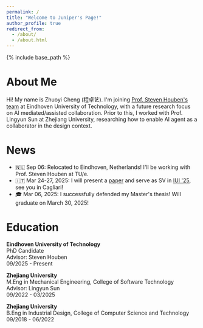 ```yaml
---
permalink: /
title: "Welcome to Juniper's Page!"
author_profile: true
redirect_from:
  - /about/
  - /about.html
---
```


{% include base_path %}

# About Me

Hi! My name is Zhuoyi Cheng (程卓艺). I'm joining [Prof. Steven Houben's team](https://stevenhouben.be) at Eindhoven University of Technology, with a future research focus on AI mediated/assisted collaboration. Prior to this, I worked with Prof. Lingyun Sun at Zhejiang University, researching how to enable AI agent as a collaborator in the design context.

# News
- 🇳🇱 Sep 06: Relocated to Eindhoven, Netherlands! I'll be working with Prof. Steven Houben at TU/e.
- 🇮🇹 Mar 24-27, 2025: I will present a [paper](https://doi.org/10.1145/3708359.3712162) and serve as SV in [IUI '25](https://iui.acm.org/2025/), see you in Cagliari!
- 🎓 Mar 06, 2025: I successfully defended my Master's thesis! Will graduate on March 30, 2025!

# Education<a id="Education"></a>

**Eindhoven University of Technology**<br>
PhD Candidate<br>
Advisor: Steven Houben<br>
09/2025 - Present

**Zhejiang University**<br>
M.Eng in Mechanical Engineering, College of Software Technology<br>
Advisor: Lingyun Sun<br>
09/2022 - 03/2025

**Zhejiang University**<br>
B.Eng in Industrial Design, College of Computer Science and Technology<br>
09/2018 - 06/2022
